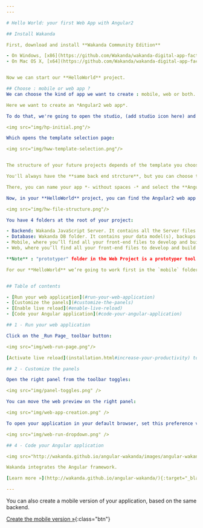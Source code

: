 ```yaml
---
---

# Hello World: your first Web App with Angular2

## Install Wakanda

First, download and install **Wakanda Community Edition**

- On Windows, [x86](https://github.com/Wakanda/wakanda-digital-app-factory/releases/download/v1.1.3/wakanda-community-all_1.1.3_x86.msi "download") or [x64](https://github.com/Wakanda/wakanda-digital-app-factory/releases/download/v1.1.3/wakanda-community-all_1.1.3_x64.msi "download")
- On Mac OS X, [x64](https://github.com/Wakanda/wakanda-digital-app-factory/releases/download/v1.1.3/wakanda-community-all_1.1.3_x64.dmg "download")


Now we can start our **HelloWorld** project.  

## Choose : mobile or web app ?
We can choose the kind of app we want to create : mobile, web or both.

Here we want to create an *Angular2 web app*.

To do that, we're going to open the studio, (add studio icon here) and click on **"Create a new solution"**:

<img src="img/hp-initial.png"/>

Which opens the template selection page:  

<img src="img/hww-template-selection.png"/>


The structure of your future projects depends of the template you choose.

You'll always have the **same back end strcture**, but you can choose to have a **web front-end and/or mobile front-end**.

There, you can name your app *- without spaces -* and select the **Angular2 webpack template**.

Now, in your **HelloWorld** project, you can find the Angular2 web app file structure :

<img src="img/hw-file-structure.png"/>  

You have 4 folders at the root of your project:

- Backend: Wakanda JavaScript Server. It contains all the Server files to logs, settings, permissions.  
- Database: Wakanda DB folder. It contains your data model(s), backups and your data.
- Mobile, where you’ll find all your front-end files to develop and build your mobile app. It contains all you need to code your Ionic 1 or 2 projects.
- Web, where you’ll find all your front-end files to develop and build your web app. It contains all you need to code your Angular 1 or 2 projects.

**Note** : "prototyper" folder in the Web Project is a prototyper tool to create quickly Web UI based on widgets architecture. But it is deprecated and will be excluded from the platform in our next major release!

For our **HelloWorld** we’re going to work first in the `mobile` folder.


## Table of contents

- [Run your web application](#run-your-web-application)
- [Customize the panels](#customize-the-panels)
- [Enable live reload](#enable-live-reload)
- [Code your Angular application](#code-your-angular-application)

## 1 - Run your web application

Click on the _Run Page_ toolbar button:

<img src="img/web-run-page.png"/>

[Activate live reload](installation.html#increase-your-productivity) to reload automatically the page after any file changes occur.

## 2 - Customize the panels

Open the right panel from the toolbar toggles:

<img src="img/panel-toggles.png" />

You can move the web preview on the right panel:

<img src="img/web-app-creation.png" />

To open your application in your default browser, set this preference via _Run Page_ dropdown:

<img src="img/web-run-dropdown.png" />

## 4 - Code your Angular application

<img src="http://wakanda.github.io/angular-wakanda/images/angular-wakanda.png" />

Wakanda integrates the Angular framework.

[Learn more »](http://wakanda.github.io/angular-wakanda/){:target="_blank"}{:class="btn"}

---
```


You can also create a mobile version of your application, based on the same backend.

[Create the mobile version »](create-mobile-app.html){:class="btn"}

